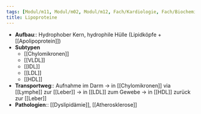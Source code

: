 ```yaml
---
tags: [Modul/m11, Modul/m02, Modul/m12, Fach/Kardiologie, Fach/Biochemie/Molekül]
title: Lipoproteine
---
```

- **Aufbau**:: Hydrophober Kern, hydrophile Hülle (Lipidköpfe + [[Apolipoprotein]])
- **Subtypen**
	- [[Chylomikronen]]
	- [[VLDL]]
	- [[IDL]]
	- [[LDL]]
	- [[HDL]]
- **Transportweg**:: Aufnahme im Darm → in [[Chylomikronen]] via [[Lymphe]] zur [[Leber]] → in [[LDL]] zum Gewebe → in [[HDL]] zurück zur [[Leber]]
- **Pathologien**:: [[Dyslipidämie]], [[Atherosklerose]]